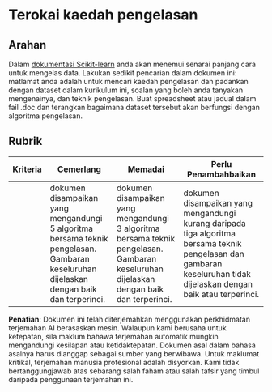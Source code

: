 # Terokai kaedah pengelasan

## Arahan

Dalam [dokumentasi Scikit-learn](https://scikit-learn.org/stable/supervised_learning.html) anda akan menemui senarai panjang cara untuk mengelas data. Lakukan sedikit pencarian dalam dokumen ini: matlamat anda adalah untuk mencari kaedah pengelasan dan padankan dengan dataset dalam kurikulum ini, soalan yang boleh anda tanyakan mengenainya, dan teknik pengelasan. Buat spreadsheet atau jadual dalam fail .doc dan terangkan bagaimana dataset tersebut akan berfungsi dengan algoritma pengelasan.

## Rubrik

| Kriteria | Cemerlang                                                                                                                           | Memadai                                                                                                                             | Perlu Penambahbaikan                                                                                                                                           |
| -------- | ----------------------------------------------------------------------------------------------------------------------------------- | ----------------------------------------------------------------------------------------------------------------------------------- | ------------------------------------------------------------------------------------------------------------------------------------------------------------- |
|          | dokumen disampaikan yang mengandungi 5 algoritma bersama teknik pengelasan. Gambaran keseluruhan dijelaskan dengan baik dan terperinci. | dokumen disampaikan yang mengandungi 3 algoritma bersama teknik pengelasan. Gambaran keseluruhan dijelaskan dengan baik dan terperinci. | dokumen disampaikan yang mengandungi kurang daripada tiga algoritma bersama teknik pengelasan dan gambaran keseluruhan tidak dijelaskan dengan baik atau terperinci. |

**Penafian**: 
Dokumen ini telah diterjemahkan menggunakan perkhidmatan terjemahan AI berasaskan mesin. Walaupun kami berusaha untuk ketepatan, sila maklum bahawa terjemahan automatik mungkin mengandungi kesilapan atau ketidaktepatan. Dokumen asal dalam bahasa asalnya harus dianggap sebagai sumber yang berwibawa. Untuk maklumat kritikal, terjemahan manusia profesional adalah disyorkan. Kami tidak bertanggungjawab atas sebarang salah faham atau salah tafsir yang timbul daripada penggunaan terjemahan ini.